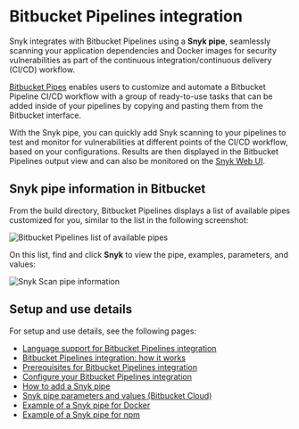 # Bitbucket Pipelines integration

Snyk integrates with Bitbucket Pipelines using a **Snyk pipe**, seamlessly scanning your application dependencies and Docker images for security vulnerabilities as part of the continuous integration/continuous delivery (CI/CD) workflow.

[Bitbucket Pipes](https://bitbucket.org/blog/meet-bitbucket-pipes-30-ways-to-automate-your-ci-cd-pipeline) enables users to customize and automate a Bitbucket Pipeline CI/CD workflow with a group of ready-to-use tasks that can be added inside of your pipelines by copying and pasting them from the Bitbucket interface.

With the Snyk pipe, you can quickly add Snyk scanning to your pipelines to test and monitor for vulnerabilities at different points of the CI/CD workflow, based on your configurations. Results are then displayed in the Bitbucket Pipelines output view and can also be monitored on the [Snyk Web UI](http://app.snyk.io).

## Snyk pipe information in Bitbucket

From the build directory, Bitbucket Pipelines displays a list of available pipes customized for you, similar to the list in the following screenshot:

![Bitbucket Pipelines list of available pipes](../../../.gitbook/assets/uuid-6fff2668-6e2e-22ae-200f-124c8a240b02-en.png)

On this list, find and click **Snyk** to view the pipe, examples, parameters, and values:

![Snyk Scan pipe information](../../../.gitbook/assets/mceclip0-25-.png)

## Setup and use details

For setup and use details, see the following pages:

* [Language support for Bitbucket Pipelines integration](language-support-for-bitbucket-pipelines-integration.md)
* [Bitbucket Pipelines integration: how it works](bitbucket-pipelines-integration-how-it-works.md)
* [Prerequisites for Bitbucket Pipelines integration](prerequisites-for-bitbucket-pipelines-integration.md)
* [Configure your Bitbucket Pipelines integration](configure-your-bitbucket-pipelines-integration.md)
* [How to add a Snyk pipe](how-to-add-a-snyk-pipe.md)
* [Snyk pipe parameters and values (Bitbucket Cloud)](snyk-pipe-parameters-and-values-bitbucket-cloud.md)
* [Example of a Snyk pipe for Docker](example-of-a-snyk-pipe-for-docker.md)
* [Example of a Snyk pipe for npm](example-of-a-snyk-pipe-for-npm.md)
